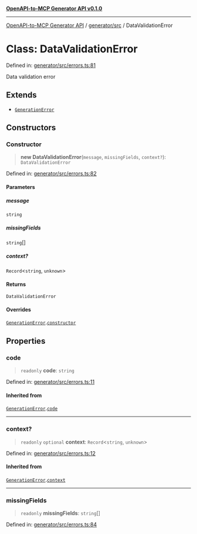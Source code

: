 [**OpenAPI-to-MCP Generator API v0.1.0**](../../../README.md)

***

[OpenAPI-to-MCP Generator API](../../../modules.md) / [generator/src](../README.md) / DataValidationError

# Class: DataValidationError

Defined in: [generator/src/errors.ts:81](https://github.com/salacoste/openapi-mcp-generator/blob/fda5c6400a831cddbad9eacd652e11b2f7410b22/packages/generator/src/errors.ts#L81)

Data validation error

## Extends

- [`GenerationError`](GenerationError.md)

## Constructors

### Constructor

> **new DataValidationError**(`message`, `missingFields`, `context?`): `DataValidationError`

Defined in: [generator/src/errors.ts:82](https://github.com/salacoste/openapi-mcp-generator/blob/fda5c6400a831cddbad9eacd652e11b2f7410b22/packages/generator/src/errors.ts#L82)

#### Parameters

##### message

`string`

##### missingFields

`string`[]

##### context?

`Record`\<`string`, `unknown`\>

#### Returns

`DataValidationError`

#### Overrides

[`GenerationError`](GenerationError.md).[`constructor`](GenerationError.md#constructor)

## Properties

### code

> `readonly` **code**: `string`

Defined in: [generator/src/errors.ts:11](https://github.com/salacoste/openapi-mcp-generator/blob/fda5c6400a831cddbad9eacd652e11b2f7410b22/packages/generator/src/errors.ts#L11)

#### Inherited from

[`GenerationError`](GenerationError.md).[`code`](GenerationError.md#code)

***

### context?

> `readonly` `optional` **context**: `Record`\<`string`, `unknown`\>

Defined in: [generator/src/errors.ts:12](https://github.com/salacoste/openapi-mcp-generator/blob/fda5c6400a831cddbad9eacd652e11b2f7410b22/packages/generator/src/errors.ts#L12)

#### Inherited from

[`GenerationError`](GenerationError.md).[`context`](GenerationError.md#context)

***

### missingFields

> `readonly` **missingFields**: `string`[]

Defined in: [generator/src/errors.ts:84](https://github.com/salacoste/openapi-mcp-generator/blob/fda5c6400a831cddbad9eacd652e11b2f7410b22/packages/generator/src/errors.ts#L84)
